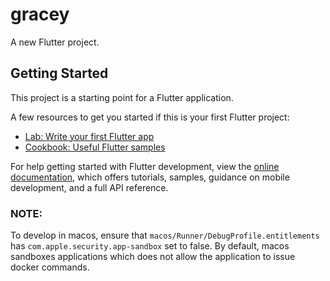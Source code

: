 # gracey

A new Flutter project.

## Getting Started

This project is a starting point for a Flutter application.

A few resources to get you started if this is your first Flutter project:

- [Lab: Write your first Flutter app](https://docs.flutter.dev/get-started/codelab)
- [Cookbook: Useful Flutter samples](https://docs.flutter.dev/cookbook)

For help getting started with Flutter development, view the
[online documentation](https://docs.flutter.dev/), which offers tutorials,
samples, guidance on mobile development, and a full API reference.


### NOTE:
To develop in macos, ensure that `macos/Runner/DebugProfile.entitlements` has `com.apple.security.app-sandbox` set to false. By default, macos sandboxes applications which does not allow the application to issue docker commands. 